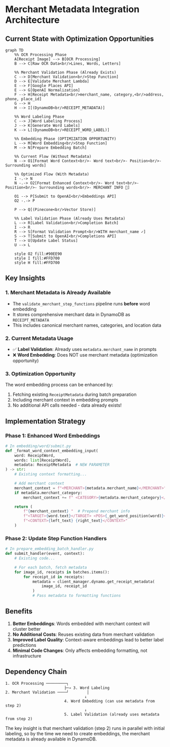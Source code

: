 # Merchant Metadata Integration Architecture

## Current State with Optimization Opportunities

```mermaid
graph TD
    %% OCR Processing Phase
    A[Receipt Image] --> B[OCR Processing]
    B --> C[Raw OCR Data<br/>Lines, Words, Letters]

    %% Merchant Validation Phase (Already Exists)
    C --> D[Merchant Validation<br/>Step Function]
    D --> E[Validate Merchant Lambda]
    E --> F[Google Places API]
    E --> G[OpenAI Normalization]
    F --> H[Receipt Metadata<br/>merchant_name, category,<br/>address, phone, place_id]
    G --> H
    H --> I[(DynamoDB<br/>RECEIPT_METADATA)]

    %% Word Labeling Phase
    C --> J[Word Labeling Process]
    J --> K[Generate Word Labels]
    K --> L[(DynamoDB<br/>RECEIPT_WORD_LABEL)]

    %% Embedding Phase (OPTIMIZATION OPPORTUNITY)
    L --> M[Word Embedding<br/>Step Function]
    M --> N[Prepare Embedding Batch]

    %% Current Flow (Without Metadata)
    N --> O1[Format Word Context<br/>- Word text<br/>- Position<br/>- Surrounding words]

    %% Optimized Flow (With Metadata)
    I -.-> N
    N -.-> O2[Format Enhanced Context<br/>- Word text<br/>- Position<br/>- Surrounding words<br/>- MERCHANT INFO 🎯]

    O1 --> P[Submit to OpenAI<br/>Embeddings API]
    O2 -.-> P

    P --> Q[(Pinecone<br/>Vector Store)]

    %% Label Validation Phase (Already Uses Metadata)
    L --> R[Label Validation<br/>Completion Batch]
    I --> R
    R --> S[Format Validation Prompt<br/>WITH merchant_name ✓]
    S --> T[Submit to OpenAI<br/>Completions API]
    T --> U[Update Label Status]
    U --> L

    style O2 fill:#90EE90
    style I fill:#FFD700
    style H fill:#FFD700
```

## Key Insights

### 1. Merchant Metadata is Already Available
- The `validate_merchant_step_functions` pipeline runs **before** word embedding
- It stores comprehensive merchant data in DynamoDB as `RECEIPT_METADATA`
- This includes canonical merchant names, categories, and location data

### 2. Current Metadata Usage
- ✅ **Label Validation**: Already uses `metadata.merchant_name` in prompts
- ❌ **Word Embedding**: Does NOT use merchant metadata (optimization opportunity)

### 3. Optimization Opportunity
The word embedding process can be enhanced by:
1. Fetching existing `ReceiptMetadata` during batch preparation
2. Including merchant context in embedding prompts
3. No additional API calls needed - data already exists!

## Implementation Strategy

### Phase 1: Enhanced Word Embeddings
```python
# In embedding/word/submit.py
def _format_word_context_embedding_input(
    word: ReceiptWord,
    words: list[ReceiptWord],
    metadata: ReceiptMetadata  # NEW PARAMETER
) -> str:
    # Existing context formatting...

    # Add merchant context
    merchant_context = f"<MERCHANT>{metadata.merchant_name}</MERCHANT>"
    if metadata.merchant_category:
        merchant_context += f" <CATEGORY>{metadata.merchant_category}</CATEGORY>"

    return (
        f"{merchant_context} "  # Prepend merchant info
        f"<TARGET>{word.text}</TARGET> <POS>{_get_word_position(word)}</POS> "
        f"<CONTEXT>{left_text} {right_text}</CONTEXT>"
    )
```

### Phase 2: Update Step Function Handlers
```python
# In prepare_embedding_batch_handler.py
def submit_handler(event, context):
    # Existing code...

    # For each batch, fetch metadata
    for image_id, receipts in batches.items():
        for receipt_id in receipts:
            metadata = client_manager.dynamo.get_receipt_metadata(
                image_id, receipt_id
            )
            # Pass metadata to formatting functions
```

## Benefits

1. **Better Embeddings**: Words embedded with merchant context will cluster better
2. **No Additional Costs**: Reuses existing data from merchant validation
3. **Improved Label Quality**: Context-aware embeddings lead to better label predictions
4. **Minimal Code Changes**: Only affects embedding formatting, not infrastructure

## Dependency Chain

```
1. OCR Processing ─────────┐
                          ├─→ 3. Word Labeling
2. Merchant Validation ────┘        │
                                   ↓
                          4. Word Embedding (can use metadata from step 2)
                                   ↓
                          5. Label Validation (already uses metadata from step 2)
```

The key insight is that merchant validation (step 2) runs in parallel with initial labeling, so by the time we need to create embeddings, the merchant metadata is already available in DynamoDB.

